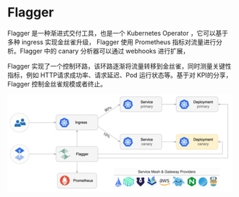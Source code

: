 # Flagger


Flagger 是一种渐进式交付工具，也是一个 Kubernetes Operator ，它可以基于多种 ingress 实现金丝雀升级， Flagger 使用 Prometheus 指标对流量进行分析。Flagger 中的 canary 分析器可以通过 webhooks 进行扩展，

Flagger 实现了一个控制环路，该环路逐渐将流量转移到金丝雀，同时测量关键性指标，例如 HTTP请求成功率、请求延迟、Pod 运行状态等。基于对 KPI的分享，Flagger  控制金丝雀规模或者终止。


<div  align="center">
	<img src="../assets/flagger.png" width = "600"  align=center />
</div>